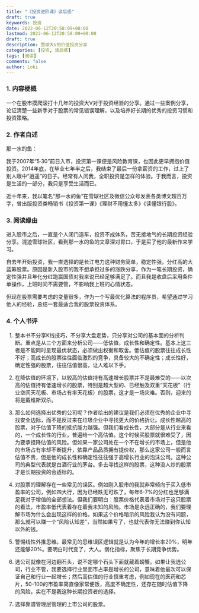 ```yaml
---
title: "《投资进阶课》读后感"
draft: true
keywords: 投资
date: 2022-06-12T20:58:09+08:00
lastmod: 2022-06-12T20:58:09+08:00
draft: true
description: 雪球大V的价值投资分享
categories: [投资, 读后感]
tags: [阅读]
comments: false
author: Loki
---
```




### 1. 内容梗概

一个在股市摸爬滚打十几年的投资大V对于投资经验的分享。通过一些案例分享，论证清楚一些新手对于股票的常见错误理解，以及培养好长期的优秀的投资习惯和投资策略。



### 2. 作者自述

那一水的鱼：

我于2007年“5·30”前日入市，投资第一课便是风险教育课，也因此更早拥抱价值投资。2014年底，在毕业七年半之后，我结束了最后一份拿薪资的工作，过上了别人眼中“逍遥”的日子。经常有人问我，全职投资是怎样的体验。于我而言，投资是生活的一部分，我只是享受生活而已。

近十年来，我以笔名“那一水的鱼”在雪球社区及微信公众号发表各类博文超百万字，曾出版投资类畅销书《投资第一课》《理财不用懂太多》《读懂银行股》。



### 3. 阅读缘由

进入股市之后，一直是个人闭门造车，投资不成体系，苦无接地气的长期投资经验分享。混迹雪球社区，看到那一水的鱼的文章深对胃口，于是买了他的最新作来学习。

自去年开始投资，我一直选择的是长江电力这种财务简单，稳定性强，分红高的大蓝筹股票。原因是新入股市的我不想承担过多的涨跌分享，作为一笔长期投资，确定性强并且年化分红跑赢国债对我来说已经足够满足了。而且我是收盘后采用条件单操作，上班时间不需要管，不影响我上班的心情状态。

但现在股票需要考虑的变量很多，作为一个写最优化算法的程序员，希望通过学习他人的经验，总结一套最适合我的股票投资体系。



### 4. 个人书评

1. 整本书不分享K线技巧，不分享大盘走势，只分享对公司的基本面的分析判断。重点是从三个方面来分析公司——低估值，成长性和确定性。基本上这三者是不能同时呈现最优状态，必须做出权衡和取舍。低估值的股票往往成长性不好；高成长的股票往往面临激烈的竞争，具备较大的不确定性；成长性好，确定性强的股票，往往估值很高，让人难以下手。

3. 在降估值的环境下，以较高的估值持有高速增长股票并不是最难受的——以次高的估值持有低速增长的股票，特别是超大型的、已经触及双重“天花板”（行业空间天花板、市场占有率天花板）的股票，这才是一场灾难。否则，迎来的将是戴维斯双杀。
4. 那么如何选择出优秀的公司呢？作者给出的建议是我们必须在优秀的企业中寻找安全边际，而不是反过来在垃圾企业中寻找更大的价格折让。成长性越高的股票，对于估值下降的抵抗能力越强。但我们看成长性，大部分是从行业来看的，一个成长性的行业，普遍给一个高估值。这个时候买股票就很难受了，因为要承担降估值的风险。但如果一家公司处在一个不在增长的市场上，但是他的市场占有率却不断提升，依靠产品品质拥有提价权，那么这家公司一般而言估值不贵，但是他的成长性和确定性往往强于高增长行业的泡沫公司。这种公司的典型代表就是白酒行业的茅台。多去寻找这样的股票，这种没人炒的股票才是长期投资的合适标的。
5. 对股票的理解存在一些常见的误区。例如刚入股市的我就非常倾向于买入低市盈率的公司，例如四大行，因为已经跌无可跌了，每年6-7%的分红也足够满足我对于增值的全部想法。但我们要明白：股票价格代表着市场对于这只股票的看法，市盈率低代表着存在着我未知的风险。市场是永远正确的，我们要理解市场为什么会出现这样的价格。如果这个价格暗示的风险我认为没有问题，那么就可以赚一个“风险认知差”，当然如果亏了，也就代表你无法赚到你认知以外的钱。
6. 警惕线性外推思维。最常见的思维误区逻辑就是认为今年的增长率20%，明年还能够20%。要明白时代变了，大人。弱化指标，聚焦于长期竞争优势。
7. 选公司就像在河边翻石头，说不定哪个石头下面就藏着螃蟹。如果让我选公司，行业不管，我要选择行业里面市占率是增长的公司，意味着他最次可以保证自己和行业一起增长；然后高估值的行业慎重考虑，例如现在的医药和芯片，50-100的市盈率简直像家常便饭，高度不确定性，还存在随时估值下降的风险，实在不是我这种长期投资者的选择。
8. 选择靠谱管理层管理的上市公司的股票。





























